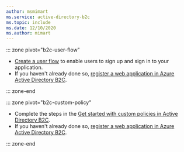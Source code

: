 ```yaml
---
author: msmimart
ms.service: active-directory-b2c
ms.topic: include
ms.date: 12/10/2020
ms.author: mimart
---
```

::: zone pivot="b2c-user-flow"

* [Create a user flow](tutorial-create-user-flows.md) to enable users to sign up and sign in to your application.
* If you haven't already done so, [register a web application in Azure Active Directory B2C](tutorial-register-applications.md).

::: zone-end

::: zone pivot="b2c-custom-policy"

* Complete the steps in the [Get started with custom policies in Active Directory B2C](../articles/active-directory-b2c/custom-policy-get-started.md).
* If you haven't already done so, [register a web application in Azure Active Directory B2C](../articles/active-directory-b2c/tutorial-register-applications.md).

::: zone-end